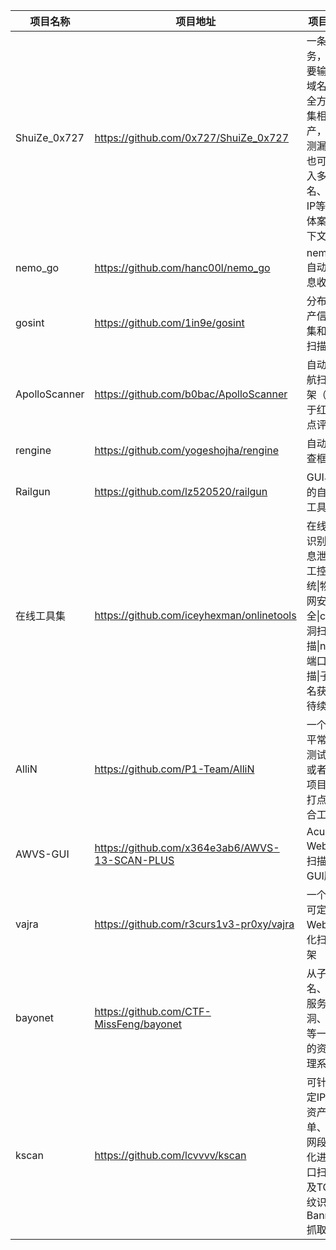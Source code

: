 | 项目名称       | 项目地址                                      | 项目简介                                                         |
| ------------ | ---------------------------------------- | ------------------------------------------------------------ |
| ShuiZe_0x727 | https://github.com/0x727/ShuiZe_0x727   | 一条龙服务，只需要输入根域名即可全方位收集相关资产，并检测漏洞。也可以输入多个域名、C段IP等，具体案例见下文。 |
| nemo_go      | https://github.com/hanc00l/nemo_go      | nemo_go自动化信息收集                                           |
| gosint       | https://github.com/1in9e/gosint         | 分布式资产信息收集和漏洞扫描平台                                 |
| ApolloScanner | https://github.com/b0bac/ApolloScanner | 自动化巡航扫描框架（可用于红队打点评估）                       |
| rengine      | https://github.com/yogeshojha/rengine  | 自动化侦查框架                                                   |
| Railgun      | https://github.com/lz520520/railgun    | GUI界面的自动化工具                                              |
| 在线工具集    | https://github.com/iceyhexman/onlinetools | 在线cms识别\|信息泄露\|工控\|系统\|物联网安全\|cms漏洞扫描\|nmap端口扫描\|子域名获取\|待续.. |
| AlliN        | https://github.com/P1-Team/AlliN       | 一个辅助平常渗透测试项目或者攻防项目快速打点的综合工具           |
| AWVS-GUI     | https://github.com/x364e3ab6/AWVS-13-SCAN-PLUS | Acunetix Web漏洞扫描程序 GUI版本]                               |
| vajra        | https://github.com/r3curs1v3-pr0xy/vajra | 一个高度可定制Web自动化扫描框架                                 |
| bayonet      | https://github.com/CTF-MissFeng/bayonet | 从子域名、端口服务、漏洞、爬虫等一体化的资产管理系统           |
| kscan        | https://github.com/lcvvvv/kscan       | 可针对指定IP段、资产清单、存活网段自动化进行端口扫描以及TCP指纹识别和Banner抓取 |